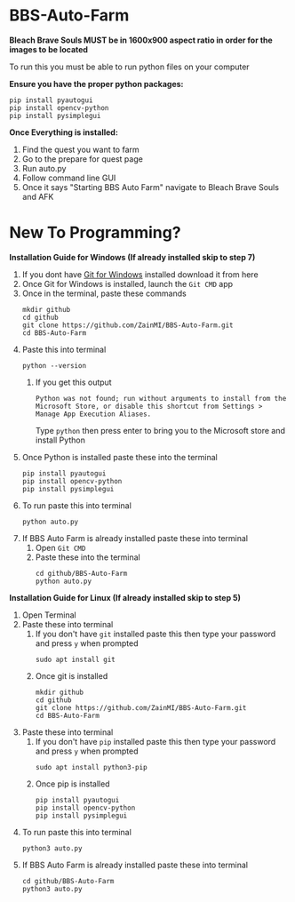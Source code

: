 # BBS-Auto-Farm

**Bleach Brave Souls MUST be in 1600x900 aspect ratio in order for the images to be located**

To run this you must be able to run python files on your computer


**Ensure you have the proper python packages:**
```
pip install pyautogui
pip install opencv-python
pip install pysimplegui

```

**Once Everything is installed:**
1. Find the quest you want to farm
2. Go to the prepare for quest page
3. Run auto.py
5. Follow command line GUI
6. Once it says "Starting BBS Auto Farm" navigate to Bleach Brave Souls and AFK

# New To Programming?
**Installation Guide for Windows (If already installed skip to step 7)**
1. If you dont have [Git for Windows](https://gitforwindows.org/) installed download it from here
2. Once Git for Windows is installed, launch the `Git CMD` app
3. Once in the terminal, paste these commands
   ```
   mkdir github
   cd github
   git clone https://github.com/ZainMI/BBS-Auto-Farm.git
   cd BBS-Auto-Farm
   
   ```
4. Paste this into terminal
   ```
   python --version
   
   ```
   1. If you get this output
      
      `Python was not found; run without arguments to install from the Microsoft Store, or disable this shortcut from Settings > Manage App Execution Aliases.`
      
      Type `python` then press enter to bring you to the Microsoft store and install Python
5. Once Python is installed paste these into the terminal
   ```
   pip install pyautogui
   pip install opencv-python
   pip install pysimplegui
   
   ```
6. To run paste this into terminal
   ```
   python auto.py
   
   ```
7. If BBS Auto Farm is already installed paste these into terminal
   1. Open `Git CMD`
   2. Paste these into the terminal
      ```
      cd github/BBS-Auto-Farm
      python auto.py
      
      ```

**Installation Guide for Linux (If already installed skip to step 5)**
1. Open Terminal
2. Paste these into terminal
   1. If you don't have `git` installed paste this then type your password and press `y` when prompted
      ```
      sudo apt install git
      
      ```
   2. Once git is installed
      ```
      mkdir github
      cd github
      git clone https://github.com/ZainMI/BBS-Auto-Farm.git
      cd BBS-Auto-Farm
      
      ```
3. Paste these into terminal
   1. If you don't have `pip` installed paste this then type your password and press `y` when prompted
      ```
      sudo apt install python3-pip
      
      ```
   2. Once pip is installed
      ```
      pip install pyautogui
      pip install opencv-python
      pip install pysimplegui
      
      ```
4. To run paste this into terminal
   ```
   python3 auto.py
   
   ```
5. If BBS Auto Farm is already installed paste these into terminal
   ```
   cd github/BBS-Auto-Farm
   python3 auto.py
   
   ```
